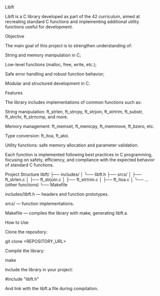 Libft

Libft is a C library developed as part of the 42
 curriculum, aimed at recreating standard C functions and implementing additional utility functions useful for development.

Objective

The main goal of this project is to strengthen understanding of:

String and memory manipulation in C;

Low-level functions (malloc, free, write, etc.);

Safe error handling and robust function behavior;

Modular and structured development in C.

Features

The library includes implementations of common functions such as:

String manipulation: ft_strlen, ft_strcpy, ft_strjoin, ft_strtrim, ft_substr, ft_strchr, ft_strncmp, and more.

Memory management: ft_memset, ft_memcpy, ft_memmove, ft_bzero, etc.

Type conversion: ft_itoa, ft_atoi.

Utility functions: safe memory allocation and parameter validation.

Each function is implemented following best practices in C programming, focusing on safety, efficiency, and compliance with the expected behavior of standard C functions.

Project Structure
libft/
├── includes/
│   └── libft.h
├── srcs/
│   ├── ft_strlen.c
│   ├── ft_strjoin.c
│   ├── ft_strtrim.c
│   ├── ft_itoa.c
│   └── ... (other functions)
└── Makefile


includes/libft.h — headers and function prototypes.

srcs/ — function implementations.

Makefile — compiles the library with make, generating libft.a.

How to Use

Clone the repository:

git clone <REPOSITORY_URL>


Compile the library:

make


Include the library in your project:

#include "libft.h"


And link with the libft.a file during compilation.
